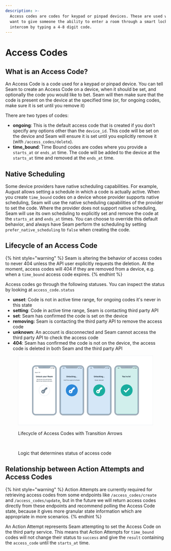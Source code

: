 ```yaml
---
description: >-
  Access codes are codes for keypad or pinpad devices. These are used when you
  want to give someone the ability to enter a room through a smart lock or
  intercom by typing a 4-8 digit code.
---
```


# Access Codes

## What is an Access Code?

An Access Code is a code used for a keypad or pinpad device. You can tell Seam to create an Access Code on a device, when it should be set, and optionally the code you would like to bet. Seam will then make sure that the code is present on the device at the specified time (or, for ongoing codes, make sure it is set until you remove it)

There are two types of codes:

- **ongoing**: This is the default access code that is created if you don't specify any options other than the `device_id`. This code will be set on the device and Seam will ensure it is set until you explicitly remove it (with `/access_codes/delete`).
- **time_bound**: Time Bound codes are codes where you provide a `starts_at` or `ends_at` time. The code will be added to the device at the `starts_at` time and removed at the `ends_at` time.

## Native Scheduling

Some device providers have native scheduling capabilities. For example, August allows setting a schedule in which a code is actually active. When you create `time_bound` codes on a device whose provider supports native scheduling, Seam will use the native scheduling capabilities of the provider to set the code. Where the provider does not support native scheduling, Seam will use its own scheduling to explicitly set and remove the code at the `starts_at` and `ends_at` times. You can choose to override this default behavior, and always have Seam perform the scheduling by setting `prefer_native_scheduling` to `false` when creating the code.

## Lifecycle of an Access Code

{% hint style="warning" %}
Seam is altering the behavior of access codes to never 404 unless the API user explicitly requests the deletion. At the moment, access codes will 404 if they are removed from a device, e.g. when a `time_bound` access code expires.
{% endhint %}

Access codes go through the following statuses. You can inspect the status by looking at `access_code.status`

- **unset**: Code is not in active time range, for ongoing codes it's never in this state
- **setting**: Code in active time range, Seam is contacting third party API
- **set**: Seam has confirmed the code is set on the device
- **removing:** Seam is contacting the third party API to remove the access code
- **unknown**: An account is disconnected and Seam cannot access the third party API to check the access code
- **404**: Seam has confirmed the code is not on the device, the access code is deleted in both Seam and the third party API

<figure><img src="../.gitbook/assets/image (2).png" alt=""><figcaption><p>Lifecycle of Access Codes with Transition Arrows</p></figcaption></figure>

<figure><img src="../.gitbook/assets/Untitled-2022-09-07-1822.png" alt=""><figcaption><p>Logic that determines status of access code</p></figcaption></figure>

## Relationship between Action Attempts and Access Codes

{% hint style="warning" %}
Action Attempts are currently required for retrieving access codes from some endpoints like `/access_codes/create` and `/access_codes/update`, but in the future we will return access codes directly from these endpoints and recommend polling the Access Code state, because it gives more granular state information which are appropriate in more scenarios.
{% endhint %}

An Action Attempt represents Seam attempting to set the Access Code on the third party service. This means that Action Attempts for `time_bound` codes will not change their status to `success` and give the `result` containing the `access_code` until the `starts_at` time.
